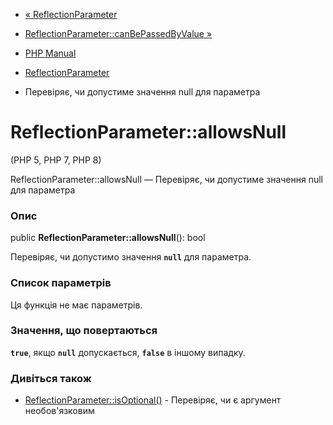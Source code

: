 - [« ReflectionParameter](class.reflectionparameter.md)
- [ReflectionParameter::canBePassedByValue
»](reflectionparameter.canbepassedbyvalue.md)

- [PHP Manual](index.md)
- [ReflectionParameter](class.reflectionparameter.md)
- Перевіряє, чи допустиме значення null для параметра

# ReflectionParameter::allowsNull

(PHP 5, PHP 7, PHP 8)

ReflectionParameter::allowsNull — Перевіряє, чи допустиме значення null
для параметра

### Опис

public **ReflectionParameter::allowsNull**(): bool

Перевіряє, чи допустимо значення **`null`** для параметра.

### Список параметрів

Ця функція не має параметрів.

### Значення, що повертаються

**`true`**, якщо **`null`** допускається, **`false`** в іншому випадку.

### Дивіться також

- [ReflectionParameter::isOptional()](reflectionparameter.isoptional.md) -
Перевіряє, чи є аргумент необов'язковим
